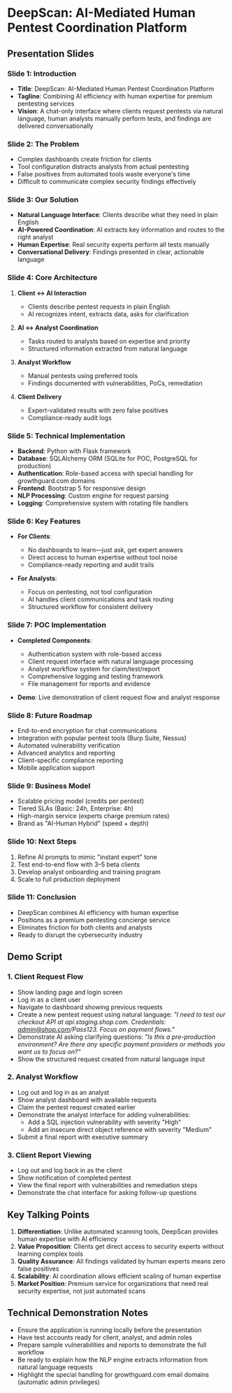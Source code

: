 # DeepScan: AI-Mediated Human Pentest Coordination Platform

## Presentation Slides

### Slide 1: Introduction
- **Title**: DeepScan: AI-Mediated Human Pentest Coordination Platform
- **Tagline**: Combining AI efficiency with human expertise for premium pentesting services
- **Vision**: A chat-only interface where clients request pentests via natural language, human analysts manually perform tests, and findings are delivered conversationally

### Slide 2: The Problem
- Complex dashboards create friction for clients
- Tool configuration distracts analysts from actual pentesting
- False positives from automated tools waste everyone's time
- Difficult to communicate complex security findings effectively

### Slide 3: Our Solution
- **Natural Language Interface**: Clients describe what they need in plain English
- **AI-Powered Coordination**: AI extracts key information and routes to the right analyst
- **Human Expertise**: Real security experts perform all tests manually
- **Conversational Delivery**: Findings presented in clear, actionable language

### Slide 4: Core Architecture
1. **Client ↔ AI Interaction**
   - Clients describe pentest requests in plain English
   - AI recognizes intent, extracts data, asks for clarification

2. **AI ↔ Analyst Coordination**
   - Tasks routed to analysts based on expertise and priority
   - Structured information extracted from natural language

3. **Analyst Workflow**
   - Manual pentests using preferred tools
   - Findings documented with vulnerabilities, PoCs, remediation

4. **Client Delivery**
   - Expert-validated results with zero false positives
   - Compliance-ready audit logs

### Slide 5: Technical Implementation
- **Backend**: Python with Flask framework
- **Database**: SQLAlchemy ORM (SQLite for POC, PostgreSQL for production)
- **Authentication**: Role-based access with special handling for growthguard.com domains
- **Frontend**: Bootstrap 5 for responsive design
- **NLP Processing**: Custom engine for request parsing
- **Logging**: Comprehensive system with rotating file handlers

### Slide 6: Key Features
- **For Clients**:
  - No dashboards to learn—just ask, get expert answers
  - Direct access to human expertise without tool noise
  - Compliance-ready reporting and audit trails

- **For Analysts**:
  - Focus on pentesting, not tool configuration
  - AI handles client communications and task routing
  - Structured workflow for consistent delivery

### Slide 7: POC Implementation
- **Completed Components**:
  - Authentication system with role-based access
  - Client request interface with natural language processing
  - Analyst workflow system for claim/test/report
  - Comprehensive logging and testing framework
  - File management for reports and evidence

- **Demo**: Live demonstration of client request flow and analyst response

### Slide 8: Future Roadmap
- End-to-end encryption for chat communications
- Integration with popular pentest tools (Burp Suite, Nessus)
- Automated vulnerability verification
- Advanced analytics and reporting
- Client-specific compliance reporting
- Mobile application support

### Slide 9: Business Model
- Scalable pricing model (credits per pentest)
- Tiered SLAs (Basic: 24h, Enterprise: 4h)
- High-margin service (experts charge premium rates)
- Brand as "AI-Human Hybrid" (speed + depth)

### Slide 10: Next Steps
1. Refine AI prompts to mimic "instant expert" tone
2. Test end-to-end flow with 3–5 beta clients
3. Develop analyst onboarding and training program
4. Scale to full production deployment

### Slide 11: Conclusion
- DeepScan combines AI efficiency with human expertise
- Positions as a premium pentesting concierge service
- Eliminates friction for both clients and analysts
- Ready to disrupt the cybersecurity industry

## Demo Script

### 1. Client Request Flow
- Show landing page and login screen
- Log in as a client user
- Navigate to dashboard showing previous requests
- Create a new pentest request using natural language:
  *"I need to test our checkout API at api.staging.shop.com. Credentials: admin@shop.com/Pass123. Focus on payment flows."*
- Demonstrate AI asking clarifying questions:
  *"Is this a pre-production environment? Are there any specific payment providers or methods you want us to focus on?"*
- Show the structured request created from natural language input

### 2. Analyst Workflow
- Log out and log in as an analyst
- Show analyst dashboard with available requests
- Claim the pentest request created earlier
- Demonstrate the analyst interface for adding vulnerabilities:
  - Add a SQL injection vulnerability with severity "High"
  - Add an insecure direct object reference with severity "Medium"
- Submit a final report with executive summary

### 3. Client Report Viewing
- Log out and log back in as the client
- Show notification of completed pentest
- View the final report with vulnerabilities and remediation steps
- Demonstrate the chat interface for asking follow-up questions

## Key Talking Points

1. **Differentiation**: Unlike automated scanning tools, DeepScan provides human expertise with AI efficiency
2. **Value Proposition**: Clients get direct access to security experts without learning complex tools
3. **Quality Assurance**: All findings validated by human experts means zero false positives
4. **Scalability**: AI coordination allows efficient scaling of human expertise
5. **Market Position**: Premium service for organizations that need real security expertise, not just automated scans

## Technical Demonstration Notes

- Ensure the application is running locally before the presentation
- Have test accounts ready for client, analyst, and admin roles
- Prepare sample vulnerabilities and reports to demonstrate the full workflow
- Be ready to explain how the NLP engine extracts information from natural language requests
- Highlight the special handling for growthguard.com email domains (automatic admin privileges)
